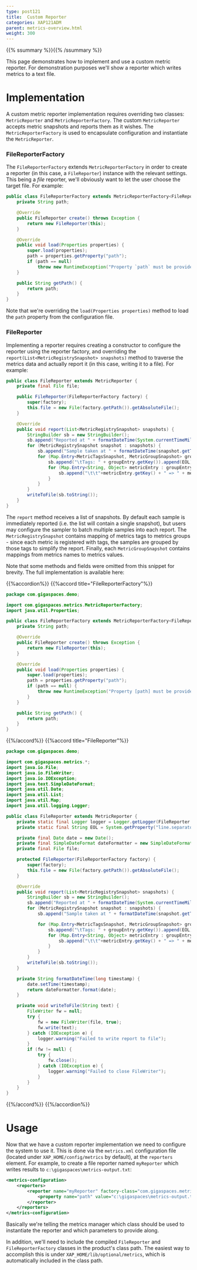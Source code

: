 ```yaml
---
type: post121
title:  Custom Reporter
categories: XAP121ADM
parent: metrics-overview.html
weight: 300
---
```


{{% ssummary %}}{{% /ssummary %}}

This page demonstrates how to implement and use a custom metric reporter. For demonstration purposes we'll show a reporter which writes metrics to a text file.

# Implementation

A custom metric reporter implementation requires overriding two classes: `MetricReporter` and `MetricReporterFactory`. The custom `MetricReporter` accepts metric snapshots and reports them as it wishes. The `MetricReporterFactory` is used to encapsulate configuration and instantiate the `MetricReporter`.

### FileReporterFactory

The `FileReporterFactory` extends `MetricReporterFactory` in order to create a reporter (in this case, a `FileReporter`) instance with the relevant settings. This being a *file* reporter, we'll obviously want to let the user choose the target file. For example:


```java
public class FileReporterFactory extends MetricReporterFactory<FileReporter> {
    private String path;

    @Override
    public FileReporter create() throws Exception {
        return new FileReporter(this);
    }

    @Override
    public void load(Properties properties) {
        super.load(properties);
        path = properties.getProperty("path");
        if (path == null)
            throw new RuntimeException("Property `path` must be provided");
    }

    public String getPath() {
        return path;
    }
}
```

Note that we're overriding the `load(Properties properties)` method to load the `path` property from the configuration file.

### FileReporter

Implementing a reporter requires creating a constructor to configure the reporter using the reporter factory, and overriding the `report(List<MetricRegistrySnapshot> snapshots)` method to traverse the metrics data and actually report it (in this case, writing it to a file). For example:


```java
public class FileReporter extends MetricReporter {
    private final File file;

    public FileReporter(FileReporterFactory factory) {
        super(factory);
        this.file = new File(factory.getPath()).getAbsoluteFile();
    }

    @Override
    public void report(List<MetricRegistrySnapshot> snapshots) {
        StringBuilder sb = new StringBuilder();
        sb.append("Reported at " + formatDateTime(System.currentTimeMillis())).append(EOL);
        for (MetricRegistrySnapshot snapshot : snapshots) {
            sb.append("Sample taken at " + formatDateTime(snapshot.getTimestamp())).append(EOL);
            for (Map.Entry<MetricTagsSnapshot, MetricGroupSnapshot> groupEntry : snapshot.getGroups().entrySet()) {
                sb.append("\tTags: " + groupEntry.getKey()).append(EOL);
                for (Map.Entry<String, Object> metricEntry : groupEntry.getValue().getMetricsValues().entrySet()) {
                    sb.append("\t\t"+metricEntry.getKey() + " => " + metricEntry.getValue()).append(EOL);
                }
            }
        }
        writeToFile(sb.toString());
    }
}
```

The `report` method receives a list of snapshots. By default each sample is immediately reported (i.e. the list will contain a single snapshot), but users may configure the sampler to batch multiple samples into each report. The `MetricRegistrySnapshot` contains mapping of metrics tags to metrics groups - since each metric is registered with tags, the samples are grouped by those tags to simplify the report. Finally, each `MetricGroupSnapshot` contains mappings from metrics names to metrics values.

Note that some methods and fields were omitted from this snippet for brevity. The full implementation is available here:

{{%accordion%}}
{{%accord title="FileReporterFactory"%}}

```java
package com.gigaspaces.demo;

import com.gigaspaces.metrics.MetricReporterFactory;
import java.util.Properties;

public class FileReporterFactory extends MetricReporterFactory<FileReporter> {
    private String path;

    @Override
    public FileReporter create() throws Exception {
        return new FileReporter(this);
    }

    @Override
    public void load(Properties properties) {
        super.load(properties);
        path = properties.getProperty("path");
        if (path == null) {
            throw new RuntimeException("Property [path] must be provided when using file reporter");
        }
    }

    public String getPath() {
        return path;
    }
}
```
{{%/accord%}}
{{%accord title="FileReporter"%}}

```java
package com.gigaspaces.demo;

import com.gigaspaces.metrics.*;
import java.io.File;
import java.io.FileWriter;
import java.io.IOException;
import java.text.SimpleDateFormat;
import java.util.Date;
import java.util.List;
import java.util.Map;
import java.util.logging.Logger;

public class FileReporter extends MetricReporter {
    private static final Logger logger = Logger.getLogger(FileReporter.class.getName());
    private static final String EOL = System.getProperty("line.separator");

    private final Date date = new Date();
    private final SimpleDateFormat dateFormatter = new SimpleDateFormat("yyyy-MM-dd HH:mm:ss,SSS");
    private final File file;

    protected FileReporter(FileReporterFactory factory) {
        super(factory);
        this.file = new File(factory.getPath()).getAbsoluteFile();
    }

    @Override
    public void report(List<MetricRegistrySnapshot> snapshots) {
        StringBuilder sb = new StringBuilder();
        sb.append("Reported at " + formatDateTime(System.currentTimeMillis())).append(EOL);
        for (MetricRegistrySnapshot snapshot : snapshots) {
            sb.append("Sample taken at " + formatDateTime(snapshot.getTimestamp())).append(EOL);

            for (Map.Entry<MetricTagsSnapshot, MetricGroupSnapshot> groupEntry : snapshot.getGroups().entrySet()) {
                sb.append("\tTags: " + groupEntry.getKey()).append(EOL);
                for (Map.Entry<String, Object> metricEntry : groupEntry.getValue().getMetricsValues().entrySet()) {
                    sb.append("\t\t"+metricEntry.getKey() + " => " + metricEntry.getValue()).append(EOL);
                }
            }
        }
        writeToFile(sb.toString());
    }

    private String formatDateTime(long timestamp) {
        date.setTime(timestamp);
        return dateFormatter.format(date);
    }

    private void writeToFile(String text) {
        FileWriter fw = null;
        try {
            fw = new FileWriter(file, true);
            fw.write(text);
        } catch (IOException e) {
            logger.warning("Failed to write report to file");
        }
        if (fw != null) {
            try {
                fw.close();
            } catch (IOException e) {
                logger.warning("Failed to close FileWriter");
            }
        }
    }
}
```
{{%/accord%}}
{{%/accordion%}}

# Usage

Now that we have a custom reporter implementation we need to configure the system to use it. This is done via the `metrics.xml` configuration file (located under `XAP_HOME/config/metrics` by default), at the `reporters` element. For example, to create a file reporter named `myReporter` which writes results to `c:\gigaspaces\metrics-output.txt`:


```xml
<metrics-configuration>
    <reporters>
        <reporter name="myReporter" factory-class="com.gigaspaces.metrics.reporters.FileReporterFactory">
            <property name="path" value="c:\gigaspaces\metrics-output.txt"/>
        </reporter>
    </reporters>
</metrics-configuration>
```

Basically we're telling the metrics manager which class should be used to instantiate the reporter and which parameters to provide along.

In addition, we'll need to include the compiled `FileReporter` and `FileReporterFactory` classes in the product's class path. The easiest way to accomplish this is under `XAP_HOME/lib/optional/metrics`, which is automatically included in the class path.

